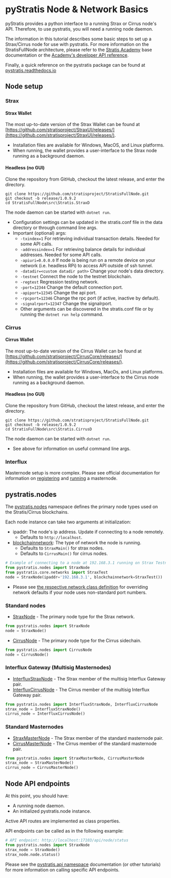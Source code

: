 pyStratis Node & Network Basics
===============================

pyStratis provides a python interface to a running Strax or Cirrus node's API. 
Therefore, to use pystratis, you will need a running node daemon. 

The information in this tutorial describes some basic steps to set up a Strax/Cirrus node for use with pystratis. 
For more information on the StratisFullNode architecture, please refer to the [Stratis Academy](https://academy.stratisplatform.com/) base documentation or the [Academy's developer API reference](https://academy.stratisplatform.com/Developer%20Resources/API%20Reference/api.html#stratis-core-api-reference). 

Finally, a quick reference on the pystratis package can be found at [pystratis.readthedocs.io](https://pystratis.readthedocs.io/en/latest/)

## Node setup
### Strax
#### Strax Wallet
The most up-to-date version of the Strax Wallet can be found at [https://github.com/stratisproject/StraxUI/releases/](https://github.com/stratisproject/StraxUI/releases/).
- Installation files are available for Windows, MacOS, and Linux platforms. 
- When running, the wallet provides a user-interface to the Strax node running as a background daemon.

#### Headless (no GUI)
Clone the repository from GitHub, checkout the latest release, and enter the directory.
```commandline
git clone https://github.com/stratisproject/StratisFullNode.git
git checkout -b release/1.0.9.2
cd StratisFullNode\src\Stratis.StraxD
```
The node daemon can be started with `dotnet run`.

- Configuration settings can be updated in the stratis.conf file in the data directory or through command line args. 
- Important (optional) args:
  - `-txindex=1` For retrieving individual transaction details. Needed for some API calls.
  - `-addressindex=1` For retrieving balance details for individual addresses. Needed for some API calls.
  - `-apiuri=0.0.0.0` If node is being run on a remote device on your network (i.e. headless RPi) to access API outside of ssh tunnel.
  - `-datadir=<custom datadir path>` Change your node's data directory.
  - `-testnet` Connect the node to the testnet blockchain.
  - `-regtest` Regression testing network.
  - `-port=12344` Change the default connection port.  
  - `-apiport=12345` Change the api port.
  - `-rpcport=12346` Change the rpc port (if active, inactive by default).
  - `-signalrport=12347` Change the signalrport.  
  - Other arguments can be discovered in the stratis.conf file or by running the `dotnet run help` command.


### Cirrus
#### Cirrus Wallet
The most up-to-date version of the Cirrus Wallet can be found at [https://github.com/stratisproject/CirrusCore/releases/](https://github.com/stratisproject/CirrusCore/releases/).
- Installation files are available for Windows, MacOs, and Linux platforms. 
- When running, the wallet provides a user-interface to the Cirrus node running as a background daemon.

#### Headless (no GUI)
Clone the repository from GitHub, checkout the latest release, and enter the directory.
```commandline
git clone https://github.com/stratisproject/StratisFullNode.git
git checkout -b release/1.0.9.2
cd StratisFullNode\src\Stratis.CirrusD
```
The node daemon can be started with `dotnet run`. 
- See above for information on useful command line args.

### Interflux
Masternode setup is more complex. Please see official documentation for information on [registering](https://www.stratisplatform.com/wp-content/uploads/2020/11/STRAX-Sidechain-Masternode-Joining-the-Federation-v2.pdf) and [running](https://www.stratisplatform.com/wp-content/uploads/2020/11/STRAX-Sidechain-Masternodes-User-Setup-Guide.pdf) a masternode.

## pystratis.nodes
The [pystratis.nodes](https://pystratis.readthedocs.io/en/latest/source/pystratis.nodes.html) namespace defines the primary node types used on the Stratis/Cirrus blockchains.

Each node instance can take two arguments at initialization:
- ipaddr: The node's ip address. Update if connecting to a node remotely.
  - Defaults to `http://localhost`.
- [blockchainnetwork](https://pystratis.readthedocs.io/en/latest/source/pystratis.core.networks.html): The type of network the node is running.
  - Defaults to `StraxMain()` for strax nodes.
  - Defaults to `CirrusMain()` for cirrus nodes.
```python
# Example of connecting to a node at 192.168.3.1 running on Strax Testnet.
from pystratis.nodes import StraxNode
from pystratis.core.networks import StraxTest
node = StraxNode(ipaddr='192.168.3.1', blockchainnetwork=StraxTest())
```
- Please see [the respective network class definition](https://pystratis.readthedocs.io/en/latest/source/pystratis.core.networks.html) for overriding network defaults if your node uses non-standard port numbers.

### Standard nodes
- [StraxNode](https://pystratis.readthedocs.io/en/latest/source/pystratis.nodes.html#straxnode) - The primary node type for the Strax network.
```python
from pystratis.nodes import StraxNode
node = StraxNode()
```
  
- [CirrusNode](https://pystratis.readthedocs.io/en/latest/source/pystratis.nodes.html#cirrusnode) - The primary node type for the Cirrus sidechain.
```python
from pystratis.nodes import CirrusNode
node = CirrusNode()
```

### Interflux Gateway (Multisig Masternodes)
- [InterfluxStraxNode](https://pystratis.readthedocs.io/en/latest/source/pystratis.nodes.html#interfluxstraxnode) - The Strax member of the multisig Interflux Gateway pair. 
- [InterfluxCirrusNode](https://pystratis.readthedocs.io/en/latest/source/pystratis.nodes.html#interfluxcirrusnode) - The Cirrus member of the multisig Interflux Gateway pair.
```python
from pystratis.nodes import InterfluxStraxNode, InterfluxCirrusNode
strax_node = InterfluxStraxNode()
cirrus_node = InterfluxCirrusNode()
```

### Standard Masternodes
- [StraxMasterNode](https://pystratis.readthedocs.io/en/latest/source/pystratis.nodes.html#straxmasternode) - The Strax member of the standard masternode pair.
- [CirrusMasterNode](https://pystratis.readthedocs.io/en/latest/source/pystratis.nodes.html#cirrusmasternode) - The Cirrus member of the standard masternode pair.
```python
from pystratis.nodes import StraxMasterNode, CirrusMasterNode
strax_node = StraxMasterNode()
cirrus_node = CirrusMasterNode()
```

## Node API endpoints
At this point, you should have: 
- A running node daemon.
- An initialized pystratis.node instance.

Active API routes are implemented as class properties. 

API endpoints can be called as in the following example:

```python
# API endpoint: http://localhost:17103/api/node/status
from pystratis.nodes import StraxNode
strax_node = StraxNode()
strax_node.node.status()
```
Please see the [pystratis.api namespace](https://pystratis.readthedocs.io/en/latest/source/pystratis.api.html#subpackages) documentation (or other tutorials) for more information on calling specific API endpoints. 